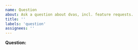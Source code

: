 ```yaml
---
name: Question
about: Ask a question about dvas, incl. feature requests.
title: ''
labels: 'question'
assignees: ''
---
```


**Question:**
